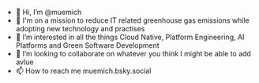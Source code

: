 - 👋 Hi, I’m @muemich
- 🚀 I'm on a mission to reduce IT related greenhouse gas emissions while adopting new technology and practises
- 👀 I’m interested in all the things Cloud Native, Platform Engineering, AI Platforms and Green Software Development
- 💞️ I’m looking to collaborate on whatever you think I might be able to add avlue
- 📫 How to reach me muemich.bsky.social

<!---
muemich/muemich is a ✨ special ✨ repository because its `README.md` (this file) appears on your GitHub profile.
You can click the Preview link to take a look at your changes.
--->
